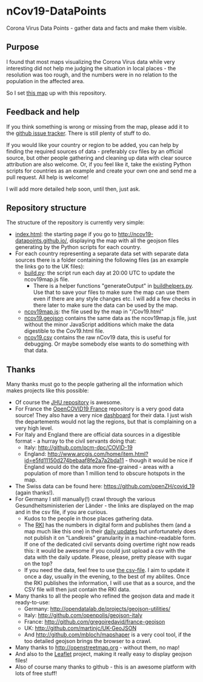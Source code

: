 # nCov19-DataPoints
Corona Virus Data Points - gather data and facts and make them visible.

## Purpose
I found that most maps visualizing the Corona Virus data while very interesting did not help me judging the situation in local places - the resolution was too rough, and the numbers were in no relation to the population in the affected area. 

So I set [this map](https://ncov19-datapoints.github.io/) up with this repository.

## Feedback and help
If you think something is wrong or missing from the map, please add it to the [github issue tracker](https://github.com/nCov19-DataPoints/nCov19-DataPoints.github.io/issues). There is still plenty of stuff to do.

If you would like your country or region to be added, you can help by finding the required sources of data - preferably csv files by an official source, but other people gathering and cleaning up data with clear source attribution are also welcome. Or, if you feel like it, take the existing Python scripts for countries as an example and create your own one and send me a pull request. All help is welcome!

I will add more detailed help soon, until then, just ask.

## Repository structure
The structure of the repository is currently very simple:

* [index.html](./index.hmtl): the starting page if you go to http://ncov19-datapoints.github.io/, displaying the map with all the geojson files generating by the Python scripts for each country.
* For each country representing a separate data set with separate data sources there is a folder containing the following files (as an example the links go to the UK files):
  * [build.py](./UK/build.py): the script run each day at 20:00 UTC to update the ncov19map.js file.
    * There is a helper functions "generateOutput" in [buildhelpers.py](./buildhelpers.py). Use that to save your files to make sure the map can use them even if there are any style changes etc. I will add a few checks in there later to make sure the data can be used by the map.
  * [ncov19map.js](./UK/ncov19map.js): the file used by the map in "/Cov19.html"
  * [ncov19.geojson](./UK/ncov19.geojson) contains the same data as the ncov19map.js file, just without the minor JavaScript additions which make the data digestible to the Cov19.html file.
  * [ncov19.csv](./UK/ncov19.csv) contains the raw nCov19 data, this is useful for debugging. Or maybe somebody else wants to do something with that data.

## Thanks
Many thanks must go to the people gathering all the information which makes projects like this possible:

* Of course the [JHU repository](https://github.com/CSSEGISandData/2019-nCoV) is awesome.
* For France the [OpenCOVID19 France](https://github.com/opencovid19-fr) repository is a very good data source! They also have a very nice [dashboard](https://veille-coronavirus.fr/) for their data. I just wish the departements would not lag the regions, but that is complaining on a very high level.
* For Italy and England there are official data sources in a digestible format - a hurray to the civil servants doing that:
  * Italy: http://github.com/pcm-dpc/COVID-19
  * England: http://www.arcgis.com/home/item.html?id=e5fd11150d274bebaaf8fe2a7a2bda11 - though it would be nice if England would do the data more fine-grained - areas with a population of more than 1 million tend to obscure hotspots in the map.
* The Swiss data can be found here: https://github.com/openZH/covid_19 (again thanks!).
* For Germany I still manually(!) crawl through the various Gesundheitsministerien der Länder - the links are displayed on the map and in the csv file, if you are curious. 
  * Kudos to the people in those places gathering data.   
  * The [RKI](https://www.rki.de/DE/Content/InfAZ/N/Neuartiges_Coronavirus/Fallzahlen.html) has the numbers in digital form and publishes them (and a map much like this one) in their [daily updates](https://www.rki.de/DE/Content/InfAZ/N/Neuartiges_Coronavirus/Situationsberichte/Gesamt.html) but unfortunately does not publish it on "Landkreis" granularity in a machine-readable form. If one of the dedicated civil servants doing overtime right now reads this: it would be awesome if you could just upload a csv with the data with the daily update. Please, please, pretty please with sugar on the top?
  * If you need the data, feel free to use [the csv-file](./Germany/ncov19.csv). I aim to update it once a day, usually in the evening, to the best of my abilites. Once the RKI publishes the information, I will use that as a source, and the CSV file will then just contain the RKI data.
* Many thanks to all the people who refined the geojson data and made it ready-to-use:
  * Germany: http://opendatalab.de/projects/geojson-utilities/
  * Italy: http://github.com/openpolis/geojson-italy
  * France: http://github.com/gregoiredavid/france-geojson
  * UK: http://github.com/martinjc/UK-GeoJSON
  * And http://github.com/mbloch/mapshaper is a very cool tool, if the too detailed geojson brings the browser to a crawl.
* Many thanks to http://openstreetmap.org - without them, no map!
* And also to the [Leaflet](http://leafletjs.com/) project, making it really easy to display geojson files!
* Also of course many thanks to github - this is an awesome platform with lots of free stuff!
